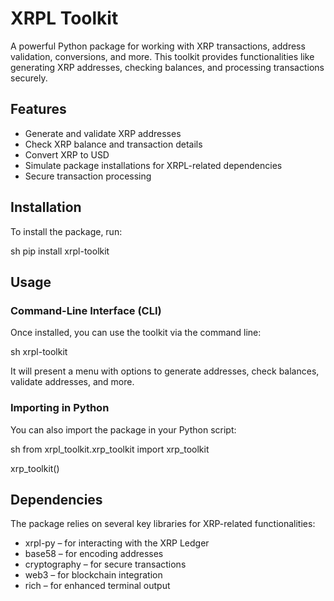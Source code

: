 # XRPL Toolkit

A powerful Python package for working with XRP transactions, address validation, conversions, and more. This toolkit provides functionalities like generating XRP addresses, checking balances, and processing transactions securely.

## Features

-   Generate and validate XRP addresses
-   Check XRP balance and transaction details
-   Convert XRP to USD
-   Simulate package installations for XRPL-related dependencies
-   Secure transaction processing

## Installation

To install the package, run:

sh
pip install xrpl-toolkit


## Usage

### Command-Line Interface (CLI)

Once installed, you can use the toolkit via the command line:

sh
xrpl-toolkit


It will present a menu with options to generate addresses, check balances, validate addresses, and more.

### Importing in Python

You can also import the package in your Python script:

sh
from xrpl_toolkit.xrp_toolkit import xrp_toolkit

xrp_toolkit()


## Dependencies

The package relies on several key libraries for XRP-related functionalities:
-   xrpl-py – for interacting with the XRP Ledger
-   base58 – for encoding addresses
-   cryptography – for secure transactions
-   web3 – for blockchain integration
-   rich – for enhanced terminal output